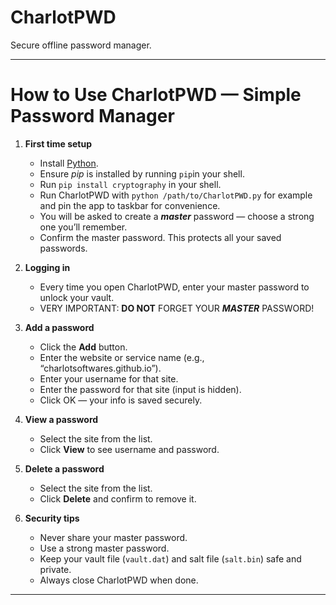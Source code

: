 # CharlotPWD
Secure offline password manager.  
  
---

# How to Use CharlotPWD — Simple Password Manager

1. **First time setup**
  
   * Install [Python](https://www.python.org/downloads/).
   * Ensure *pip* is installed by running `pip`in your shell.
   * Run `pip install cryptography` in your shell.
   * Run CharlotPWD with `python /path/to/CharlotPWD.py` for example and pin the app to taskbar for convenience.
   * You will be asked to create a ***master*** password — choose a strong one you’ll remember.
   * Confirm the master password. This protects all your saved passwords.

1. **Logging in**

   * Every time you open CharlotPWD, enter your master password to unlock your vault.
   * VERY IMPORTANT: **DO NOT** FORGET YOUR ***MASTER*** PASSWORD!

2. **Add a password**

   * Click the **Add** button.
   * Enter the website or service name (e.g., “charlotsoftwares.github.io”).
   * Enter your username for that site.
   * Enter the password for that site (input is hidden).
   * Click OK — your info is saved securely.

3. **View a password**

   * Select the site from the list.
   * Click **View** to see username and password.

4. **Delete a password**

   * Select the site from the list.
   * Click **Delete** and confirm to remove it.

5. **Security tips**

   * Never share your master password.
   * Use a strong master password.
   * Keep your vault file (`vault.dat`) and salt file (`salt.bin`) safe and private.
   * Always close CharlotPWD when done.
  
---  
